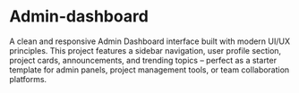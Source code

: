 # Admin-dashboard
 A clean and responsive Admin Dashboard interface built with modern UI/UX principles. This project features a sidebar navigation, user profile section, project cards, announcements, and trending topics – perfect as a starter template for admin panels, project management tools, or team collaboration platforms.
